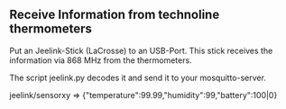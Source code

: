 <H2>Receive Information from technoline thermometers</H2>

Put an Jeelink-Stick (LaCrosse) to an USB-Port.
This stick receives the information via 868 MHz from the thermometers.

The script jeelink.py decodes it and send it to your mosquitto-server.

jeelink/sensorxy => {"temperature":99.99,"humidity":99,"battery":100|0}
